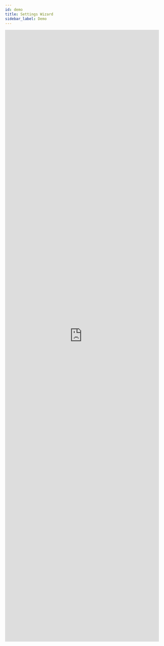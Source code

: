 ```yaml
---
id: demo
title: Settings Wizard
sidebar_label: Demo
---
```


<iframe src="https://www.kizeoforms.com/dbconnector_wizard.php?lang=fr" frameborder="0" style="width: 100%; height: 2000px"></iframe>
